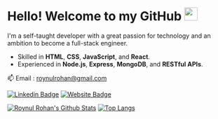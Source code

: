 # Hello! Welcome to my GitHub <img src="https://raw.githubusercontent.com/MartinHeinz/MartinHeinz/master/wave.gif" width="30px">

I'm a self-taught developer with a great passion for technology and an ambition to become a full-stack engineer.

- Skilled in **HTML**, **CSS**, **JavaScript**, and **React**. 
- Experienced in **Node.js**, **Express**, **MongoDB**, and **RESTful APIs**.

📫 Email : roynulrohan@gmail.com

 [![Linkedin Badge](https://img.shields.io/badge/-Roynul%20Rohan-blue?style=flat&logo=Linkedin&logoColor=white&link=https://www.linkedin.com/in/roynul-rohan/)](https://www.linkedin.com/in/roynul-rohan/) [![Website Badge](https://img.shields.io/badge/-Portfolio%20Site-critical?style=flat&logo=Google-Chrome&logoColor=white&link=https://roynulrohan.github.io)](https://roynulrohan.github.io)



[![Roynul Rohan's Github Stats](https://github-readme-stats.vercel.app/api?username=roynulrohan&hide=contribs,issues&count_private=true&show_icons=true&theme=radical)](https://github.com/anuraghazra/github-readme-stats)
[![Top Langs](https://github-readme-stats.vercel.app/api/top-langs/?username=roynulrohan&layout=compact&theme=radical&langs_count=8)](https://github.com/anuraghazra/github-readme-stats)


<!--
**roynulrohan/roynulrohan** is a ✨ _special_ ✨ repository because its `README.md` (this file) appears on your GitHub profile.

Here are some ideas to get you started:

- 🔭 I’m currently working on ...
- 🌱 I’m currently learning ...
- 👯 I’m looking to collaborate on ...
- 🤔 I’m looking for help with ...
- 💬 Ask me about ...
- 📫 How to reach me: ...
- 😄 Pronouns: ...
- ⚡ Fun fact: ...
-->

